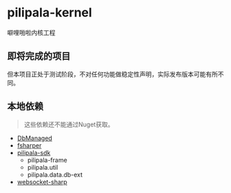 # pilipala-kernel

噼哩啪啦内核工程

## 即将完成的项目

但本项目正处于测试阶段，不对任何功能做稳定性声明，实际发布版本可能有所不同。

## 本地依赖

> 这些依赖还不能通过Nuget获取。

* [DbManaged](https://github.com/Thaumy/DbManaged)
* [fsharper](https://github.com/Thaumy/fsharper)
* [pilipala-sdk](https://github.com/Thaumy/pilipala-sdk)
  * pilipala-frame
  * pilipala.util
  * pilipala.data.db-ext
* [websocket-sharp](https://github.com/Thaumy/websocket-sharp)
